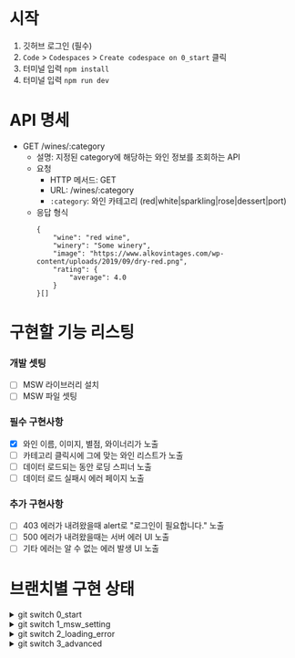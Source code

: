 # 시작
1. 깃허브 로그인 (필수)
2. `Code` > `Codespaces` > `Create codespace on 0_start` 클릭
3. 터미널 입력 `npm install`
4. 터미널 입력 `npm run dev`

# API 명세
- GET /wines/:category
    - 설명: 지정된 category에 해당하는 와인 정보를 조회하는 API
    - 요청
        - HTTP 메서드: GET
        - URL: /wines/:category
        - `:category`: 와인 카테고리 (red|white|sparkling|rose|dessert|port)
    - 응답 형식
        ```
        {
            "wine": "red wine",
            "winery": "Some winery",
            "image": "https://www.alkovintages.com/wp-content/uploads/2019/09/dry-red.png",
            "rating": {
                "average": 4.0
            }
        }[]
        ```

# 구현할 기능 리스팅
### 개발 셋팅
- [ ] MSW 라이브러리 설치
- [ ] MSW 파일 셋팅
 
### 필수 구현사항
- [x] 와인 이름, 이미지, 별점, 와이너리가 노출 
- [ ] 카테고리 클릭시에 그에 맞는 와인 리스트가 노출
- [ ] 데이터 로드되는 동안 로딩 스피너 노출 
- [ ] 데이터 로드 실패시 에러 페이지 노출 

### 추가 구현사항
- [ ] 403 에러가 내려왔을때 alert로 "로그인이 필요합니다." 노출
- [ ] 500 에러가 내려왔을때는 서버 에러 UI 노출
- [ ] 기타 에러는 알 수 없는 에러 발생 UI 노출

# 브랜치별 구현 상태
<details>
<summary>git switch 0_start</summary>

### 개발 셋팅
- [ ] MSW 라이브러리 설치
- [ ] MSW 파일 셋팅
 
### 필수 구현사항
- [x] 와인 이름, 이미지, 별점, 와이너리가 노출 
- [ ] 카테고리 클릭시에 그에 맞는 와인 리스트가 노출
- [ ] 데이터 로드되는 동안 로딩 스피너 노출 (임의로 응답 시간에 딜레이 주기)
- [ ] 데이터 로드 실패시 에러 페이지 노출 (목록에 없는 카테고리 보냈을때 400에러 내려받기)

### 추가 구현사항
- [ ] 403 에러가 내려왔을때 alert로 "로그인이 필요합니다." 노출
- [ ] 기타 에러는 알 수 없는 에러 발생 UI 노출
</details>
<details>
<summary>git switch 1_msw_setting</summary>

### 개발 셋팅
- [x] MSW 라이브러리 설치
- [x] MSW 파일 셋팅
 
### 필수 구현사항
- [x] 와인 이름, 이미지, 별점, 와이너리가 노출 
- [x] 카테고리 클릭시에 그에 맞는 와인 리스트가 노출
- [ ] 데이터 로드되는 동안 로딩 스피너 노출 
- [ ] 데이터 로드 실패시 에러 페이지 노출 

### 추가 구현사항
- [ ] 403 에러가 내려왔을때 alert로 "로그인이 필요합니다." 노출
- [ ] 기타 에러는 알 수 없는 에러 발생 UI 노출
</details>
<details>
<summary>git switch 2_loading_error</summary>

### 개발 셋팅
- [x] MSW 라이브러리 설치
- [x] MSW 파일 셋팅
 
### 필수 구현사항
- [x] 와인 이름, 이미지, 별점, 와이너리가 노출 
- [x] 카테고리 클릭시에 그에 맞는 와인 리스트가 노출
- [x] 데이터 로드되는 동안 로딩 스피너 노출 
- [x] 데이터 로드 실패시 에러 페이지 노출 

### 추가 구현사항
- [ ] 403 에러가 내려왔을때 alert로 "로그인이 필요합니다." 노출
- [ ] 기타 에러는 알 수 없는 에러 발생 UI 노출
</details>

<details>
<summary>git switch 3_advanced</summary>

### 개발 셋팅
- [x] MSW 라이브러리 설치
- [x] MSW 파일 셋팅
 
### 필수 구현사항
- [x] 와인 이름, 이미지, 별점, 와이너리가 노출 
- [x] 카테고리 클릭시에 그에 맞는 와인 리스트가 노출
- [x] 데이터 로드되는 동안 로딩 스피너 노출 
- [x] 데이터 로드 실패시 에러 페이지 노출 

### 추가 구현사항
- [x] 403 에러가 내려왔을때 alert로 "로그인이 필요합니다." 노출
- [x] 기타 에러는 알 수 없는 에러 발생 UI 노출
</details>